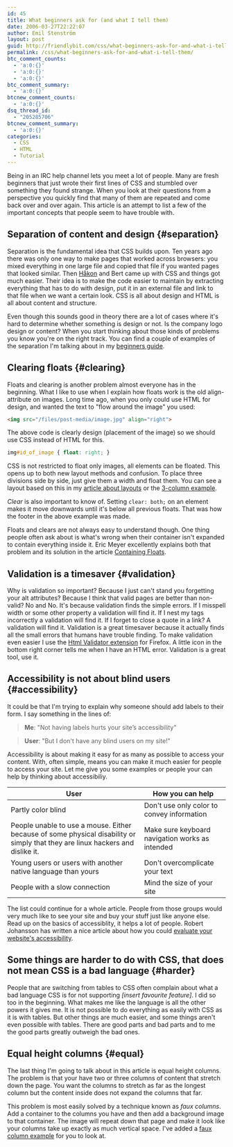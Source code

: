 ```yaml
---
id: 45
title: What beginners ask for (and what I tell them)
date: 2006-03-27T22:22:07
author: Emil Stenström
layout: post
guid: http://friendlybit.com/css/what-beginners-ask-for-and-what-i-tell-them/
permalink: /css/what-beginners-ask-for-and-what-i-tell-them/
btc_comment_counts:
  - 'a:0:{}'
  - 'a:0:{}'
  - 'a:0:{}'
btc_comment_summary:
  - 'a:0:{}'
btcnew_comment_counts:
  - 'a:0:{}'
dsq_thread_id:
  - "205285706"
btcnew_comment_summary:
  - 'a:0:{}'
categories:
  - CSS
  - HTML
  - Tutorial
---
```

Being in an IRC help channel lets you meet a lot of people. Many are fresh beginners that just wrote their first lines of CSS and stumbled over something they found strange. When you look at their questions from a perspective you quickly find that many of them are repeated and come back over and over again. This article is an attempt to list a few of the important concepts that people seem to have trouble with.

## Separation of content and design {#separation}

Separation is the fundamental idea that CSS builds upon. Ten years ago there was only one way to make pages that worked across browsers: you mixed everything in one large file and copied that file if you wanted pages that looked similar. Then [Håkon](/css/interview-why-did-css-succeed/ "Interview with Håkon Wium Lie") and Bert came up with CSS and things got much easier. Their idea is to make the code easier to maintain by extracting everything that has to do with design, put it in an external file and link to that file when we want a certain look. CSS is all about design and HTML is all about content and structure.

Even though this sounds good in theory there are a lot of cases where it's hard to determine whether something is design or not. Is the company logo design or content? When you start thinking about those kinds of problems you know you're on the right track. You can find a couple of examples of the separation I'm talking about in my [beginners guide](/css/beginners-guide-to-css-and-standards/).

## Clearing floats {#clearing}

Floats and clearing is another problem almost everyone has in the beginning. What I like to use when I explain how floats work is the old align-attribute on images. Long time ago, when you only could use HTML for design, and wanted the text to "flow around the image" you used:

```html {.incorrect}
<img src="/files/post-media/image.jpg" align="right">
```

The above code is clearly design (placement of the image) so we should use CSS instead of HTML for this.

```css {.correct}
img#id_of_image { float: right; }
```

CSS is not restricted to float only images, all elements can be floated. This opens up to both new layout methods and confusion. To place three divisions side by side, just give them a width and float them. You can see a layout based on this in my [article about layouts](/css/simple-css-templates/) or the [3-column example](/files/templates/?style=3columns_float_float_float&cols=3).

_Clear_ is also important to know of. Setting `clear: both;` on an element makes it move downwards until it's below all previous floats. That was how the footer in the above example was made.

Floats and clears are not always easy to understand though. One thing people often ask about is what's wrong when their container isn't expanded to contain everything inside it. Eric Meyer excellently explains both that problem and its solution in the article [Containing Floats](http://www.complexspiral.com/publications/containing-floats/).

## Validation is a timesaver {#validation}

Why is validation so important? Because I just can't stand you forgetting your alt attributes? Because I think that valid pages are better than non-valid? No and No. It's because validation finds the simple errors. If I misspell width or some other property a validation will find it. If I nest my tags incorrectly a validation will find it. If I forget to close a quote in a link? A validation will find it. Validation is a great timesaver because it actually finds all the small errors that humans have trouble finding. To make validation even easier I use the [Html Validator extension](http://users.skynet.be/mgueury/mozilla/) for Firefox. A little icon in the bottom right corner tells me when I have an HTML error. Validation is a great tool, use it.

## Accessibility is not about blind users {#accessibility}

It could be that I'm trying to explain why someone should add labels to their form. I say something in the lines of:

> **Me**: "Not having labels hurts your site’s accessibility"

> **User**: "But I don't have any blind users on my site!"

Accessibility is about making it easy for as many as possible to access your content. With, often simple, means you can make it much easier for people to access your site. Let me give you some examples or people your can help by thinking about accessibiliy.

| User                                                                                                                            | How you can help                                 |
| ------------------------------------------------------------------------------------------------------------------------------ | ------------------------------------------------ |
| Partly color blind                                                                                                             | Don't use only color to convey information |
| People unable to use a mouse. Either because of some physical disability or simply that they are linux hackers and dislike it. | Make sure keyboard navigation works as intended  |
| Young users or users with another native language than yours                                                                   | Don't overcomplicate your text             |
| People with a slow connection                                                                                                  | Mind the size of your site                       |

The list could continue for a whole article. People from those groups would very much like to see your site and buy your stuff just like anyone else. Read up on the basics of accessiblity, it helps a lot of people. Robert Johansson has written a nice article about how you could [evaluate your website's accessibility](http://www.456bereastreet.com/archive/200603/evaluating_website_accessibility_part_1_background_and_preparation/).

## Some things are harder to do with CSS, that does not mean CSS is a bad language {#harder}

People that are switching from tables to CSS often complain about what a bad language CSS is for not supporting _[insert favourite feature]_. I did so too in the beginning. What makes me like the language is all the other powers it gives me. It is not possible to do everything as easily with CSS as it is with tables. But other things are much easier, and some things aren't even possible with tables. There are good parts and bad parts and to me the good parts greatly outweigh the bad ones.

## Equal height columns {#equal}

The last thing I'm going to talk about in this article is equal height columns. The problem is that your have two or three columns of content that stretch down the page. You want the columns to stretch as far as the longest column but the content inside does not expand the columns that far.

This problem is most easily solved by a technique known as _faux columns_. Add a container to the columns you have and then add a background image to that container. The image will repeat down that page and make it look like your columns take up exactly as much vertical space. I've added a [faux column example](/files/templates/?style=faux_columns&cols=3&nofooter=1) for you to look at.
